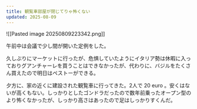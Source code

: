 ```yaml
---
title: 観覧車部屋が閉じてりゃ怖くない
updated: 2025-08-09
---
```

![[Pasted image 20250809223342.png]]

午前中は会議で少し間が開いた定例をした。

久しぶりにマーケットに行ったが、危惧していたようにイタリア勢は休暇に入っておりグアンチャーレを買うことはできなかったが、代わりに、バジルをたくさん買えたので明日はペストーができる。

夕方に、家の近くに建設された観覧車に行ってきた。2人で 20 euro 。安くはないが高くもない。しっかりとしたゴンドラだったので数年前乗ったオープン型のより怖くなかったが、しっかり高さはあったので足はしっかりすくんだ。